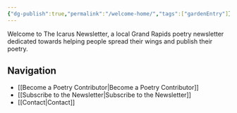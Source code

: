 ```yaml
---
{"dg-publish":true,"permalink":"/welcome-home/","tags":["gardenEntry"]}
---
```


Welcome to The Icarus Newsletter, a local Grand Rapids poetry newsletter dedicated towards helping people spread their wings and publish their poetry.

## Navigation
- [[Become a Poetry Contributor\|Become a Poetry Contributor]]
- [[Subscribe to the Newsletter\|Subscribe to the Newsletter]]
- [[Contact\|Contact]]